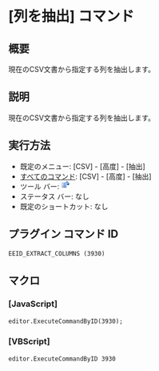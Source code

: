 # \[列を抽出\] コマンド

## 概要

現在のCSV文書から指定する列を抽出します。

## 説明

現在のCSV文書から指定する列を抽出します。

## 実行方法

- 既定のメニュー: \[CSV\] - \[高度\] - \[抽出\]
- [すべてのコマンド](../../glossary/allcommands): \[CSV\] - \[高度\] - \[抽出\]
- ツール バー: ![](../../images/extract_columns.png)
- ステータス バー: なし
- 既定のショートカット: なし

## プラグイン コマンド ID

```
EEID_EXTRACT_COLUMNS (3930)
```

## マクロ

### \[JavaScript\]

```
editor.ExecuteCommandByID(3930);
```

### \[VBScript\]

```
editor.ExecuteCommandByID 3930
```
